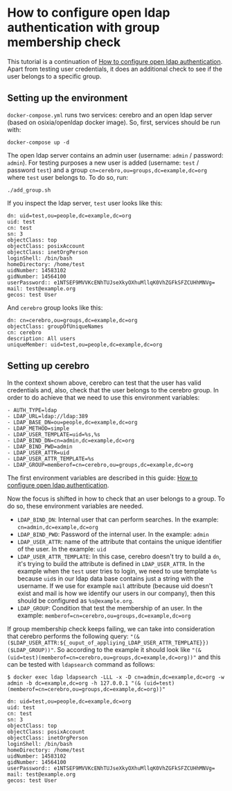 # How to configure open ldap authentication with group membership check

This tutorial is a continuation of  [How to configure open ldap authentication](../open_ldap/README.md).
Apart from testing user credentials, it does an additional check to see if the user belongs to a specific group.

## Setting up the environment

`docker-compose.yml` runs two services: cerebro and an open ldap server (based on osixia/openldap docker image).
So, first, services should be run with:

```
docker-compose up -d
```

The open ldap server contains an admin user (username: `admin` / password: `admin`). For testing purposes a new
user is added (username: `test` / password `test`) and a group `cn=cerebro,ou=groups,dc=example,dc=org` where `test` user
belongs to. To do so, run:

```
./add_group.sh
```

If you inspect the ldap server, `test` user looks like this:

```
dn: uid=test,ou=people,dc=example,dc=org
uid: test
cn: test
sn: 3
objectClass: top
objectClass: posixAccount
objectClass: inetOrgPerson
loginShell: /bin/bash
homeDirectory: /home/test
uidNumber: 14583102
gidNumber: 14564100
userPassword:: e1NTSEF9MVVKcENhTUJseXkyOXhuMllqK0VhZGFkSFZCUHhMNVg=
mail: test@example.org
gecos: test User
``` 

And `cerebro` group looks like this:

```
dn: cn=cerebro,ou=groups,dc=example,dc=org
objectClass: groupOfUniqueNames
cn: cerebro
description: All users
uniqueMember: uid=test,ou=people,dc=example,dc=org
```

## Setting up cerebro

In the context shown above, cerebro can test that the user has valid credentials and, also, check that the user belongs 
to the cerebro group.
In order to do achieve that we need to use this environment variables:

```
- AUTH_TYPE=ldap
- LDAP_URL=ldap://ldap:389
- LDAP_BASE_DN=ou=people,dc=example,dc=org
- LDAP_METHOD=simple
- LDAP_USER_TEMPLATE=uid=%s,%s
- LDAP_BIND_DN=cn=admin,dc=example,dc=org
- LDAP_BIND_PWD=admin
- LDAP_USER_ATTR=uid
- LDAP_USER_ATTR_TEMPLATE=%s
- LDAP_GROUP=memberof=cn=cerebro,ou=groups,dc=example,dc=org
```

The first environment variables are described in this guide: [How to configure open ldap authentication](../open_ldap/README.md).

Now the focus is shifted in how to check that an user belongs to a group. To do so, these environment variables
are needed.

- `LDAP_BIND_DN`: Internal user that can perform searches. In the example: `cn=admin,dc=example,dc=org`
- `LDAP_BIND_PWD`: Password of the internal user. In the example: `admin`
- `LDAP_USER_ATTR`: name of the attribute that contains the unique identifier of the user. In the example: `uid`
- `LDAP_USER_ATTR_TEMPLATE`: In this case, cerebro doesn't try to build a `dn`, it's trying to build the attribute is defined in `LDAP_USER_ATTR`.
 In the example when the `test` user tries to login, we need to use template `%s` because `uid`s in our ldap data base contains
just a string with the username. If we use for example `mail` attribute (because uid doesn't exist and mail is how we identify 
our users in our company), then this should be configured as `%s@example.org`.  
- `LDAP_GROUP`: Condition that test the membership of an user. In the example: `memberof=cn=cerebro,ou=groups,dc=example,dc=org`

If group membership check keeps failing, we can take into consideration that cerebro performs the following query: `"(& ($LDAP_USER_ATTR:${_ouput_of_appliying_LDAP_USER_ATTR_TEMPLATE}})($LDAP_GROUP))"`.
So according to the example it should look like `"(& (uid=test)(memberof=cn=cerebro,ou=groups,dc=example,dc=org))"` and this 
can be tested with `ldapsearch` command as follows:

```
$ docker exec ldap ldapsearch -LLL -x -D cn=admin,dc=example,dc=org -w admin -b dc=example,dc=org -h 127.0.0.1 "(& (uid=test)(memberof=cn=cerebro,ou=groups,dc=example,dc=org))"

dn: uid=test,ou=people,dc=example,dc=org
uid: test
cn: test
sn: 3
objectClass: top
objectClass: posixAccount
objectClass: inetOrgPerson
loginShell: /bin/bash
homeDirectory: /home/test
uidNumber: 14583102
gidNumber: 14564100
userPassword:: e1NTSEF9MVVKcENhTUJseXkyOXhuMllqK0VhZGFkSFZCUHhMNVg=
mail: test@example.org
gecos: test User
```  